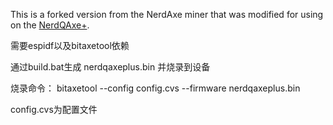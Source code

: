 This is a forked version from the NerdAxe miner that was modified for using on the [NerdQAxe+](https://github.com/shufps/qaxe).

需要espidf以及bitaxetool依赖

通过build.bat生成 nerdqaxeplus.bin 并烧录到设备

烧录命令：
bitaxetool --config config.cvs --firmware nerdqaxeplus.bin

config.cvs为配置文件